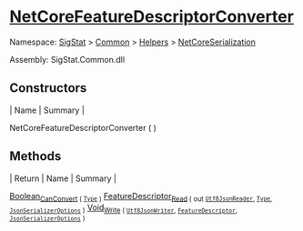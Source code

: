 # [NetCoreFeatureDescriptorConverter](./NetCoreFeatureDescriptorConverter.md)

Namespace: [SigStat]() > [Common](./../../README.md) > [Helpers](./../README.md) > [NetCoreSerialization](./README.md)

Assembly: SigStat.Common.dll


## Constructors

| Name | Summary | 

NetCoreFeatureDescriptorConverter (  )<sub></sub>


## Methods

| Return | Name | Summary | 

[Boolean](https://docs.microsoft.com/en-us/dotnet/api/System.Boolean)<sub>[CanConvert](./Methods/NetCoreFeatureDescriptorConverter-100664068.md) ( [`Type`](https://docs.microsoft.com/en-us/dotnet/api/System.Type) )</sub><sub></sub>
[FeatureDescriptor](./../../FeatureDescriptor.md)<sub>[Read](./Methods/NetCoreFeatureDescriptorConverter-100664069.md) ( out [`Utf8JsonReader`](https://docs.microsoft.com/en-us/dotnet/api/System.Text.Json.Utf8JsonReader), [`Type`](https://docs.microsoft.com/en-us/dotnet/api/System.Type), [`JsonSerializerOptions`](https://docs.microsoft.com/en-us/dotnet/api/System.Text.Json.JsonSerializerOptions) )</sub><sub></sub>
[Void](https://docs.microsoft.com/en-us/dotnet/api/System.Void)<sub>[Write](./Methods/NetCoreFeatureDescriptorConverter-100664070.md) ( [`Utf8JsonWriter`](https://docs.microsoft.com/en-us/dotnet/api/System.Text.Json.Utf8JsonWriter), [`FeatureDescriptor`](./../../FeatureDescriptor.md), [`JsonSerializerOptions`](https://docs.microsoft.com/en-us/dotnet/api/System.Text.Json.JsonSerializerOptions) )</sub><sub></sub>


